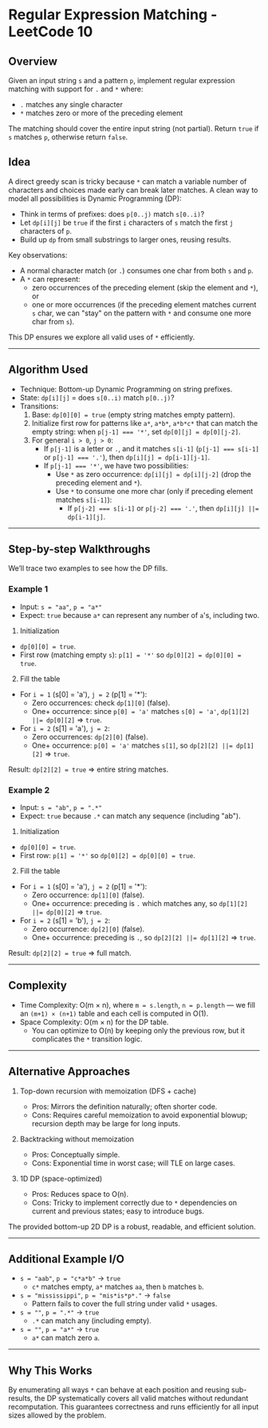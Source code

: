 # Regular Expression Matching - LeetCode 10

## Overview
Given an input string `s` and a pattern `p`, implement regular expression matching with support for `.` and `*` where:
- `.` matches any single character
- `*` matches zero or more of the preceding element

The matching should cover the entire input string (not partial). Return `true` if `s` matches `p`, otherwise return `false`.

## Idea

A direct greedy scan is tricky because `*` can match a variable number of characters and choices made early can break later matches. A clean way to model all possibilities is Dynamic Programming (DP):

- Think in terms of prefixes: does `p[0..j)` match `s[0..i)`?
- Let `dp[i][j]` be `true` if the first `i` characters of `s` match the first `j` characters of `p`.
- Build up `dp` from small substrings to larger ones, reusing results.

Key observations:
- A normal character match (or `.`) consumes one char from both `s` and `p`.
- A `*` can represent:
  - zero occurrences of the preceding element (skip the element and `*`), or
  - one or more occurrences (if the preceding element matches current `s` char, we can "stay" on the pattern with `*` and consume one more char from `s`).

This DP ensures we explore all valid uses of `*` efficiently.

---

## Algorithm Used

- Technique: Bottom-up Dynamic Programming on string prefixes.
- State: `dp[i][j]` = does `s[0..i)` match `p[0..j)`?
- Transitions:
  1. Base: `dp[0][0] = true` (empty string matches empty pattern).
  2. Initialize first row for patterns like `a*`, `a*b*`, `a*b*c*` that can match the empty string: when `p[j-1] === '*'`, set `dp[0][j] = dp[0][j-2]`.
  3. For general `i > 0`, `j > 0`:
     - If `p[j-1]` is a letter or `.`, and it matches `s[i-1]` (`p[j-1] === s[i-1]` or `p[j-1] === '.'`), then `dp[i][j] = dp[i-1][j-1]`.
     - If `p[j-1] === '*'`, we have two possibilities:
       - Use `*` as zero occurrence: `dp[i][j] = dp[i][j-2]` (drop the preceding element and `*`).
       - Use `*` to consume one more char (only if preceding element matches `s[i-1]`):
         - If `p[j-2] === s[i-1]` or `p[j-2] === '.'`, then `dp[i][j] ||= dp[i-1][j]`.

---

## Step-by-step Walkthroughs

We’ll trace two examples to see how the DP fills.

### Example 1
- Input: `s = "aa"`, `p = "a*"`
- Expect: `true` because `a*` can represent any number of `a`'s, including two.

1) Initialization
- `dp[0][0] = true`.
- First row (matching empty `s`): `p[1] = '*'` so `dp[0][2] = dp[0][0] = true`.

2) Fill the table
- For `i = 1` (s[0] = 'a'), `j = 2` (p[1] = '*'):
  - Zero occurrences: check `dp[1][0]` (false).
  - One+ occurrence: since `p[0] = 'a'` matches `s[0] = 'a'`, `dp[1][2] ||= dp[0][2]` => `true`.
- For `i = 2` (s[1] = 'a'), `j = 2`:
  - Zero occurrences: `dp[2][0]` (false).
  - One+ occurrence: `p[0] = 'a'` matches `s[1]`, so `dp[2][2] ||= dp[1][2]` => `true`.

Result: `dp[2][2] = true` ⇒ entire string matches.

### Example 2
- Input: `s = "ab"`, `p = ".*"`
- Expect: `true` because `.*` can match any sequence (including "ab").

1) Initialization
- `dp[0][0] = true`.
- First row: `p[1] = '*'` so `dp[0][2] = dp[0][0] = true`.

2) Fill the table
- For `i = 1` (s[0] = 'a'), `j = 2` (p[1] = '*'):
  - Zero occurrence: `dp[1][0]` (false).
  - One+ occurrence: preceding is `.` which matches any, so `dp[1][2] ||= dp[0][2]` => `true`.
- For `i = 2` (s[1] = 'b'), `j = 2`:
  - Zero occurrence: `dp[2][0]` (false).
  - One+ occurrence: preceding is `.`, so `dp[2][2] ||= dp[1][2]` => `true`.

Result: `dp[2][2] = true` ⇒ full match.

---

## Complexity

- Time Complexity: O(m × n), where `m = s.length`, `n = p.length` — we fill an `(m+1) × (n+1)` table and each cell is computed in O(1).
- Space Complexity: O(m × n) for the DP table.
  - You can optimize to O(n) by keeping only the previous row, but it complicates the `*` transition logic.

---

## Alternative Approaches

1) Top-down recursion with memoization (DFS + cache)
   - Pros: Mirrors the definition naturally; often shorter code.
   - Cons: Requires careful memoization to avoid exponential blowup; recursion depth may be large for long inputs.

2) Backtracking without memoization
   - Pros: Conceptually simple.
   - Cons: Exponential time in worst case; will TLE on large cases.

3) 1D DP (space-optimized)
   - Pros: Reduces space to O(n).
   - Cons: Tricky to implement correctly due to `*` dependencies on current and previous states; easy to introduce bugs.

The provided bottom-up 2D DP is a robust, readable, and efficient solution.

---

## Additional Example I/O

- `s = "aab"`, `p = "c*a*b"` → `true`
  - `c*` matches empty, `a*` matches `aa`, then `b` matches `b`.
- `s = "mississippi"`, `p = "mis*is*p*."` → `false`
  - Pattern fails to cover the full string under valid `*` usages.
- `s = ""`, `p = ".*"` → `true`
  - `.*` can match any (including empty).
- `s = ""`, `p = "a*"` → `true`
  - `a*` can match zero `a`.

---

## Why This Works

By enumerating all ways `*` can behave at each position and reusing sub-results, the DP systematically covers all valid matches without redundant recomputation. This guarantees correctness and runs efficiently for all input sizes allowed by the problem.
